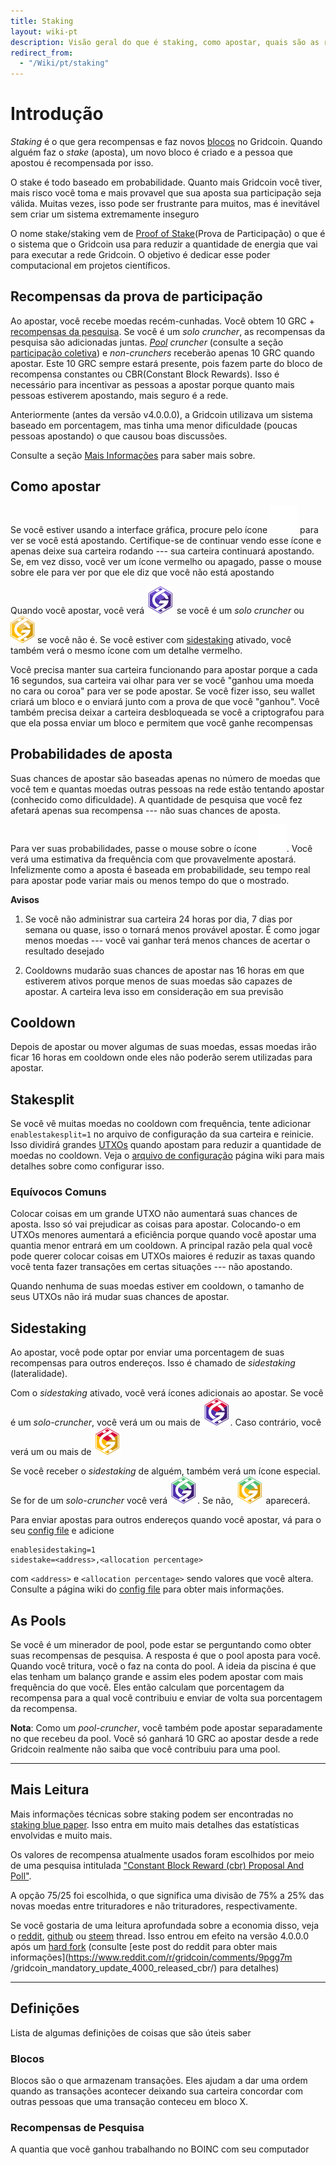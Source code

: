 ```yaml
---
title: Staking
layout: wiki-pt
description: Visão geral do que é staking, como apostar, quais são as recompensas e muito mais
redirect_from:
  - "/Wiki/pt/staking"
---
```


# Introdução
*Staking* é o que gera recompensas e faz novos [blocos](#blocos "wikilink") no Gridcoin.
Quando alguém faz o *stake* (aposta), um novo bloco é criado e a pessoa que apostou é recompensada por isso.

O stake é todo baseado em probabilidade. Quanto mais Gridcoin você tiver, mais
risco você toma e mais provavel que sua aposta sua participação seja válida. Muitas vezes, isso pode ser frustrante para muitos, mas é inevitável sem criar um sistema extremamente inseguro

O nome stake/staking vem de [Proof of Stake](https://www.investopedia.com/terms/p/proof-stake-pos.asp)(Prova de Participação) o que é o sistema que o Gridcoin usa para reduzir a quantidade de energia que vai para executar a rede Gridcoin. O objetivo é dedicar esse poder computacional em projetos científicos.

## Recompensas da prova de participação
Ao apostar, você recebe moedas recém-cunhadas. Você obtem 10 GRC + [recompensas da pesquisa](#recompensas-de-pesquisa "wikilink"). Se você é um *solo cruncher*, as recompensas da pesquisa são adicionadas juntas. *[Pool](../pools "wikilink") cruncher* (consulte a seção [participação coletiva](#participação-coletiva "wikilink")) e *non-crunchers* receberão apenas 10 GRC quando apostar. Este 10 GRC sempre estará presente, pois fazem parte do bloco de recompensa constantes ou CBR(Constant Block Rewards). Isso é necessário para incentivar as pessoas a apostar porque quanto mais pessoas estiverem apostando, mais seguro é a rede.

Anteriormente (antes da versão v4.0.0.0), a Gridcoin utilizava um sistema baseado em porcentagem, mas tinha uma menor dificuldade (poucas pessoas apostando) o que causou boas discussões. 

Consulte a seção [Mais Informações](#mais-informações "wikilink") para saber mais sobre.

## Como apostar
Se você estiver usando a interface gráfica, procure pelo ícone ![Ícone de quadrados empilhados totalmente iluminados](/assets/img/wiki/staking_on.svg) para ver se você está apostando. Certifique-se de continuar vendo esse ícone e apenas deixe sua carteira rodando --- sua carteira continuará apostando.
Se, em vez disso, você ver um ícone vermelho ou apagado, passe o mouse sobre ele para ver por que ele diz que você não está apostando

Quando você apostar, você verá ![Purple Gridcoin Logo](/assets/img/wiki/tx_por.svg)
se você é um *solo cruncher* ou ![Golden Gridcoin Logo](/assets/img/wiki/tx_pos.svg)
se você não é. Se você estiver com [sidestaking](#sidestaking "wikilink") ativado, você
também verá o mesmo ícone com um detalhe vermelho.

Você precisa manter sua carteira funcionando para apostar porque a cada 16 segundos, sua carteira vai olhar para ver se você "ganhou uma moeda no cara ou coroa" para ver se pode apostar. Se você fizer isso, seu wallet criará um bloco e o enviará junto com a prova de que você "ganhou". Você também precisa deixar a carteira desbloqueada se você a criptografou para que ela possa enviar um bloco e permitem que você ganhe recompensas

## Probabilidades de aposta
Suas chances de apostar são baseadas apenas no número de moedas que você tem e quantas moedas outras pessoas na rede estão tentando apostar (conhecido como dificuldade).
A quantidade de pesquisa que você fez afetará apenas sua recompensa --- não suas chances
de aposta.

Para ver suas probabilidades, passe o mouse sobre o ícone ![Ícone de quadrados empilhados totalmente iluminados](/assets/img/wiki/staking_on.svg).
Você verá uma estimativa da frequência com que provavelmente apostará. Infelizmente como a aposta é baseada em probabilidade, seu tempo real para apostar pode variar mais ou menos tempo do que o mostrado.

**Avisos**

1) Se você não administrar sua carteira 24 horas por dia, 7 dias por semana ou quase, isso o tornará menos provável apostar. É como jogar menos moedas --- você vai ganhar terá menos chances de acertar o resultado desejado

2) Cooldowns mudarão suas chances de apostar nas 16 horas em que estiverem ativos porque menos de suas moedas são capazes de apostar. A carteira leva isso em consideração em sua previsão

## Cooldown
Depois de apostar ou mover algumas de suas moedas, essas moedas irão ficar 16 horas em 
cooldown onde eles não poderão serem utilizadas para apostar.

## Stakesplit
Se você vê muitas moedas no cooldown com frequência, tente adicionar `enablestakesplit=1` no arquivo de configuração da sua carteira e reinicie. Isso dividirá grandes [UTXOs](../utxos "wikilink") quando apostam para reduzir a quantidade de moedas no cooldown. Veja o [arquivo de configuração](../config-file "wikilink") página wiki para mais detalhes sobre como configurar isso.

### Equívocos Comuns
Colocar coisas em um grande UTXO não aumentará suas chances de aposta. Isso só vai prejudicar as coisas para apostar. Colocando-o em UTXOs menores aumentará a eficiência porque quando você apostar uma quantia menor entrará em um cooldown. A principal razão pela qual você pode querer colocar coisas em UTXOs maiores é reduzir as taxas quando
você tenta fazer transações em certas situações --- não apostando. 

Quando nenhuma de suas moedas estiver em cooldown, o tamanho de seus UTXOs não irá
mudar suas chances de apostar.

## Sidestaking

Ao apostar, você pode optar por enviar uma porcentagem de suas recompensas para outros endereços. Isso é chamado de *sidestaking* (lateralidade).

Com o *sidestaking* ativado, você verá ícones adicionais ao apostar. Se você é um *solo-cruncher*, você verá um ou mais de ![Purple Gridcoin Icon With Red Indent](/assets/img/wiki/tx_por_side_stake_sent.svg). 
Caso contrário, você verá um ou mais de ![Golden Gridcoin Icon With Red Indent](/assets/img/wiki/tx_pos_side_stake_sent.svg)

Se você receber o *sidestaking* de alguém, também verá um ícone especial. Se for de um *solo-cruncher* você verá ![Purple Gridcoin Icon With Green Indent](/assets/img/wiki/tx_por_side_stake_receive.svg). Se não, ![Golden Gridcoin Icon With Green Indent](/assets/img/wiki/tx_pos_side_stake_receive.svg) aparecerá.

Para enviar apostas para outros endereços quando você apostar, vá para o seu [config file](../config-file "wikilink") e adicione

```
enablesidestaking=1
sidestake=<address>,<allocation percentage>
```
com `<address>` e `<allocation percentage>` sendo valores que você altera.
Consulte a página wiki do [config file](../config-file "wikilink") para obter mais informações.

## As Pools

Se você é um minerador de pool, pode estar se perguntando como obter suas recompensas de pesquisa. A resposta é que o pool aposta para você. Quando você tritura, você o faz na conta do pool. A ideia da piscina é que elas tenham um balanço grande e assim
eles podem apostar com mais frequência do que você. Eles então calculam que porcentagem
da recompensa para a qual você contribuiu e enviar de volta sua porcentagem da recompensa.

**Nota**: Como um *pool-cruncher*, você também pode apostar separadamente no que recebeu
da pool. Você só ganhará 10 GRC ao apostar desde a rede Gridcoin realmente não saiba que você contribuiu para uma pool.

---
## Mais Leitura

Mais informações técnicas sobre staking podem ser encontradas no [staking blue paper](/assets/docs/grc-bluepaper-section-1.pdf "sitelink").
Isso entra em muito mais detalhes das estatísticas envolvidas e muito mais.

Os valores de recompensa atualmente usados ​​foram escolhidos por meio de uma pesquisa intitulada ["Constant Block Reward (cbr) Proposal And Poll"](http://main.gridcoinstats.eu/poll/22c2ee5e0c049ce93acc6f40d0430f6335367da1c3f61c66d211863cb346600d/1/ended:2).

A opção 75/25 foi escolhida, o que significa uma divisão de 75% a 25% das novas moedas entre trituradores e não trituradores, respectivamente.

Se você gostaria de uma leitura aprofundada sobre a economia disso, veja o
[reddit](https://www.reddit.com/r/gridcoin/comments/8bcrlz/constant_block_reward_cbr_value_proposal_and_poll/), [github](https://github.com/gridcoin-community/economics/issues/1) ou [steem](https://steemit.com/gridcoin/@jringo/constant-block-reward-cbr-value-proposal-and-poll) thread. Isso entrou em
efeito na versão 4.0.0.0 após um [hard fork](forks#hard-forks "wikilink") (consulte [este post do reddit para obter mais informações](https://www.reddit.com/r/gridcoin/comments/9pgg7m /gridcoin_mandatory_update_4000_released_cbr/) para detalhes)

---
## Definições
Lista de algumas definições de coisas que são úteis saber

### Blocos
Blocos são o que armazenam transações. Eles ajudam a dar uma ordem quando as transações acontecer deixando sua carteira concordar com outras pessoas que uma transação conteceu em bloco X.

### Recompensas de Pesquisa
A quantia que você ganhou trabalhando no BOINC com seu computador